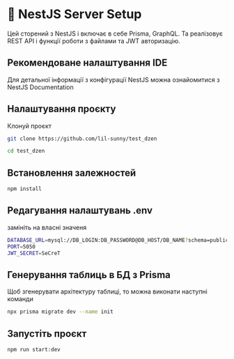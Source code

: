  # 🚀 NestJS Server Setup

Цей сторений з NestJS і включає в себе Prisma, GraphQL. Та реалізовує REST API і функції роботи з файлами та JWT авторизацію.

## Рекомендоване налаштування IDE

Для детальної інформації з конфігурації NestJS можна ознайомитися з NestJS Documentation

## Налаштування проєкту

Клонуй проєкт

```sh
git clone https://github.com/lil-sunny/test_dzen
```
```sh
cd test_dzen
```

## Встановлення залежностей

```sh
npm install
```

## Редагування налаштувань .env

замініть  на власні значеня 

```sh
DATABASE_URL=mysql://DB_LOGIN:DB_PASSWORD@DB_HOST/DB_NAME?schema=public
PORT=5050
JWT_SECRET=SeCreT
```

## Генерування таблиць в БД з Prisma

Щоб згенерувати архітектуру таблиці, то можна виконати наступні команди

```sh
npx prisma migrate dev --name init
```

## Запустіть проєкт

```sh
npm run start:dev
```
